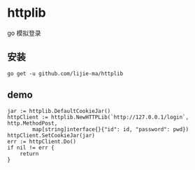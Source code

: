 # httplib
go 模拟登录

## 安装
```
go get -u github.com/lijie-ma/httplib
```

## demo

```golang
jar := httplib.DefaultCookieJar()
httpClient := httplib.NewHTTPLib(`http://127.0.0.1/login`, http.MethodPost,
		map[string]interface{}{"id": id, "password": pwd})
httpClient.SetCookieJar(jar)
err := httpClient.Do()
if nil != err {
	return
}

```
